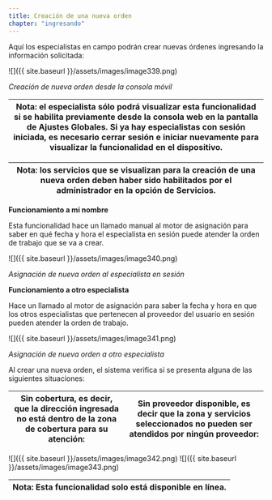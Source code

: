 ```yaml
---
title: Creación de una nueva orden
chapter: "ingresando"
---
```


Aquí los especialistas en campo podrán crear nuevas órdenes ingresando la información solicitada:

![]({{ site.baseurl }}/assets/images/image339.png)

_Creación de nueva orden desde la consola móvil_

| **Nota**: el especialista sólo podrá visualizar esta funcionalidad si se habilita previamente desde la consola web en la pantalla de **Ajustes Globales**. Si ya hay especialistas con sesión iniciada, es necesario cerrar sesión e iniciar nuevamente para visualizar la funcionalidad en el dispositivo. |
| --- |

| **Nota**: los servicios que se visualizan para la creación de una nueva orden deben haber sido habilitados por el administrador en la opción de **Servicios**. |
| --- |

**Funcionamiento a mi nombre**

Esta funcionalidad hace un llamado manual al motor de asignación para saber en qué fecha y hora el especialista en sesión puede atender la orden de trabajo que se va a crear.

![]({{ site.baseurl }}/assets/images/image340.png)

_Asignación de nueva orden al especialista en sesión_

**Funcionamiento a otro especialista**

Hace un llamado al motor de asignación para saber la fecha y hora en que los otros especialistas que pertenecen al proveedor del usuario en sesión pueden atender la orden de trabajo.

![]({{ site.baseurl }}/assets/images/image341.png)

_Asignación de nueva orden a otro especialista_

Al crear una nueva orden, el sistema verifica si se presenta alguna de las siguientes situaciones:

| Sin cobertura, es decir, que la dirección ingresada no está dentro de la zona de cobertura para su atención: | Sin proveedor disponible, es decir que la zona y servicios seleccionados no pueden ser atendidos por ningún proveedor: |
| --- | --- |

![]({{ site.baseurl }}/assets/images/image342.png)
![]({{ site.baseurl }}/assets/images/image343.png)

| **Nota**: Esta funcionalidad solo está disponible en línea. |
| --- |
